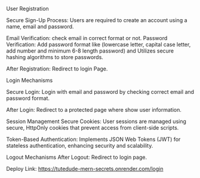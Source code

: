 User Registration

Secure Sign-Up Process: Users are required to create an account using a name, email and password.

Email Verification: check email in correct format or not.
Password Verification: Add password format like (lowercase letter, capital case letter, add number and minimum 6-8 length password) and Utilizes secure hashing algorithms to store passwords.

After Registration: Redirect to login Page.

Login Mechanisms

Secure Login: Login with email and password by checking correct email and password format.

After Login: Redirect to a protected page where show user information.

Session Management
Secure Cookies: User sessions are managed using secure, HttpOnly cookies that prevent access from client-side scripts.

Token-Based Authentication: Implements JSON Web Tokens (JWT) for stateless authentication, enhancing security and scalability.

Logout Mechanisms
After Logout: Redirect to login page.

Deploy Link:
https://tutedude-mern-secrets.onrender.com/login
